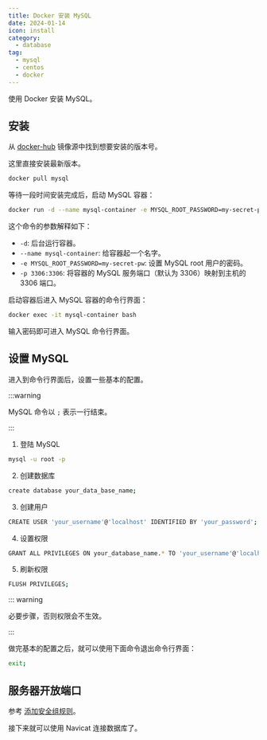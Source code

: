 ```yaml
---
title: Docker 安装 MySQL
date: 2024-01-14
icon: install
category:
  - database
tag:
  - mysql
  - centos
  - docker
---
```


使用 Docker 安装 MySQL。

## 安装

从 [docker-hub](https://hub.docker.com/_/mysql/) 镜像源中找到想要安装的版本号。

这里直接安装最新版本。

```bash
docker pull mysql
```

等待一段时间安装完成后，启动 MySQL 容器：

```bash
docker run -d --name mysql-container -e MYSQL_ROOT_PASSWORD=my-secret-pw -p 3306:3306 mysql
```

这个命令的参数解释如下：

- `-d`: 后台运行容器。
- `--name mysql-container`: 给容器起一个名字。
- `-e MYSQL_ROOT_PASSWORD=my-secret-pw`: 设置 MySQL root 用户的密码。
- `-p 3306:3306`: 将容器的 MySQL 服务端口（默认为 3306）映射到主机的 3306 端口。

启动容器后进入 MySQL 容器的命令行界面：

```bash
docker exec -it mysql-container bash
```

输入密码即可进入 MySQL 命令行界面。

## 设置 MySQL

进入到命令行界面后，设置一些基本的配置。

:::warning

MySQL 命令以 `;` 表示一行结束。

:::

1. 登陆 MySQL

```bash
mysql -u root -p
```

2. 创建数据库

```bash
create database your_data_base_name;
```

3. 创建用户

```bash
CREATE USER 'your_username'@'localhost' IDENTIFIED BY 'your_password';
```

4. 设置权限

```bash
GRANT ALL PRIVILEGES ON your_database_name.* TO 'your_username'@'localhost';
```

5. 刷新权限

```bash
FLUSH PRIVILEGES;
```

::: warning

必要步骤，否则权限会不生效。

:::

做完基本的配置之后，就可以使用下面命令退出命令行界面：

```bash
exit;
```

## 服务器开放端口

参考 [添加安全组规则](./001-set-the-ssh.html#添加安全组规则)。

接下来就可以使用 Navicat 连接数据库了。
